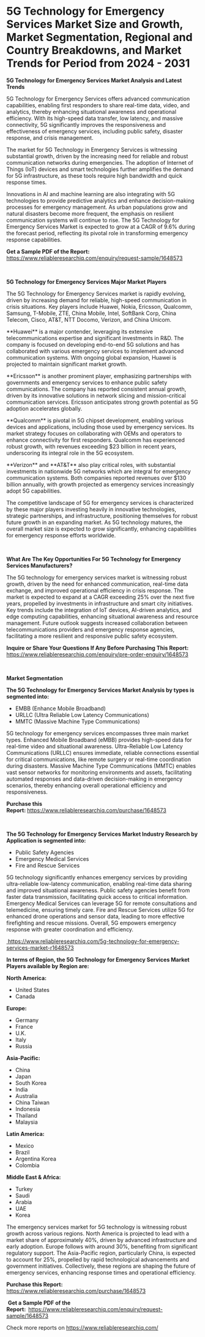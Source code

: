 <p><h1>5G Technology for Emergency Services Market Size and Growth, Market Segmentation, Regional and Country Breakdowns, and Market Trends for Period from 2024 -  2031</h1></p><p><strong>5G Technology for Emergency Services Market Analysis and Latest Trends</strong></p>
<p><p>5G Technology for Emergency Services offers advanced communication capabilities, enabling first responders to share real-time data, video, and analytics, thereby enhancing situational awareness and operational efficiency. With its high-speed data transfer, low latency, and massive connectivity, 5G significantly improves the responsiveness and effectiveness of emergency services, including public safety, disaster response, and crisis management.</p><p>The market for 5G Technology in Emergency Services is witnessing substantial growth, driven by the increasing need for reliable and robust communication networks during emergencies. The adoption of Internet of Things (IoT) devices and smart technologies further amplifies the demand for 5G infrastructure, as these tools require high bandwidth and quick response times.</p><p>Innovations in AI and machine learning are also integrating with 5G technologies to provide predictive analytics and enhance decision-making processes for emergency management. As urban populations grow and natural disasters become more frequent, the emphasis on resilient communication systems will continue to rise. The 5G Technology for Emergency Services Market is expected to grow at a CAGR of 9.6% during the forecast period, reflecting its pivotal role in transforming emergency response capabilities.</p></p>
<p><strong>Get a Sample PDF of the Report:&nbsp;</strong> <a href="https://www.reliableresearchiq.com/enquiry/request-sample/1648573?utm_campaign=1876&utm_medium=2&utm_source=Github&utm_content=ia&utm_term=29122024&utm_id=5g-technology-for-emergency-services">https://www.reliableresearchiq.com/enquiry/request-sample/1648573</a></p>
<p>&nbsp;</p>
<p><strong>5G Technology for Emergency Services Major Market Players</strong></p>
<p><p>The 5G Technology for Emergency Services market is rapidly evolving, driven by increasing demand for reliable, high-speed communication in crisis situations. Key players include Huawei, Nokia, Ericsson, Qualcomm, Samsung, T-Mobile, ZTE, China Mobile, Intel, SoftBank Corp, China Telecom, Cisco, AT&T, NTT Docomo, Verizon, and China Unicom.</p><p>**Huawei** is a major contender, leveraging its extensive telecommunications expertise and significant investments in R&D. The company is focused on developing end-to-end 5G solutions and has collaborated with various emergency services to implement advanced communication systems. With ongoing global expansion, Huawei is projected to maintain significant market growth.</p><p>**Ericsson** is another prominent player, emphasizing partnerships with governments and emergency services to enhance public safety communications. The company has reported consistent annual growth, driven by its innovative solutions in network slicing and mission-critical communication services. Ericsson anticipates strong growth potential as 5G adoption accelerates globally.</p><p>**Qualcomm** is pivotal in 5G chipset development, enabling various devices and applications, including those used by emergency services. Its market strategy focuses on collaborating with OEMs and operators to enhance connectivity for first responders. Qualcomm has experienced robust growth, with revenues exceeding $23 billion in recent years, underscoring its integral role in the 5G ecosystem.</p><p>**Verizon** and **AT&T** also play critical roles, with substantial investments in nationwide 5G networks which are integral for emergency communication systems. Both companies reported revenues over $130 billion annually, with growth projected as emergency services increasingly adopt 5G capabilities.</p><p>The competitive landscape of 5G for emergency services is characterized by these major players investing heavily in innovative technologies, strategic partnerships, and infrastructure, positioning themselves for robust future growth in an expanding market. As 5G technology matures, the overall market size is expected to grow significantly, enhancing capabilities for emergency response efforts worldwide.</p></p>
<p>&nbsp;</p>
<p><strong>What Are The Key Opportunities For 5G Technology for Emergency Services Manufacturers?</strong></p>
<p><p>The 5G technology for emergency services market is witnessing robust growth, driven by the need for enhanced communication, real-time data exchange, and improved operational efficiency in crisis response. The market is expected to expand at a CAGR exceeding 25% over the next five years, propelled by investments in infrastructure and smart city initiatives. Key trends include the integration of IoT devices, AI-driven analytics, and edge computing capabilities, enhancing situational awareness and resource management. Future outlook suggests increased collaboration between telecommunications providers and emergency response agencies, facilitating a more resilient and responsive public safety ecosystem.</p></p>
<p><strong>Inquire or Share Your Questions If Any Before Purchasing This Report:</strong> <a href="https://www.reliableresearchiq.com/enquiry/pre-order-enquiry/1648573?utm_campaign=1876&utm_medium=2&utm_source=Github&utm_content=ia&utm_term=29122024&utm_id=5g-technology-for-emergency-services">https://www.reliableresearchiq.com/enquiry/pre-order-enquiry/1648573</a></p>
<p>&nbsp;</p>
<p><strong>Market Segmentation</strong></p>
<p><strong>The 5G Technology for Emergency Services Market Analysis by types is segmented into:</strong></p>
<p><ul><li>EMBB (Enhance Mobile Broadband)</li><li>URLLC (Ultra Reliable Low Latency Communications)</li><li>MMTC (Massive Machine Type Communications)</li></ul></p>
<p><p>5G technology for emergency services encompasses three main market types. Enhanced Mobile Broadband (eMBB) provides high-speed data for real-time video and situational awareness. Ultra-Reliable Low Latency Communications (URLLC) ensures immediate, reliable connections essential for critical communications, like remote surgery or real-time coordination during disasters. Massive Machine Type Communications (MMTC) enables vast sensor networks for monitoring environments and assets, facilitating automated responses and data-driven decision-making in emergency scenarios, thereby enhancing overall operational efficiency and responsiveness.</p></p>
<p><strong>Purchase this Report:&nbsp;</strong><a href="https://www.reliableresearchiq.com/purchase/1648573?utm_campaign=1876&utm_medium=2&utm_source=Github&utm_content=ia&utm_term=29122024&utm_id=5g-technology-for-emergency-services">https://www.reliableresearchiq.com/purchase/1648573</a></p>
<p>&nbsp;</p>
<p><strong>The 5G Technology for Emergency Services Market Industry Research by Application is segmented into:</strong></p>
<p><ul><li>Public Safety Agencies</li><li>Emergency Medical Services</li><li>Fire and Rescue Services</li></ul></p>
<p><p>5G technology significantly enhances emergency services by providing ultra-reliable low-latency communication, enabling real-time data sharing and improved situational awareness. Public safety agencies benefit from faster data transmission, facilitating quick access to critical information. Emergency Medical Services can leverage 5G for remote consultations and telemedicine, ensuring timely care. Fire and Rescue Services utilize 5G for enhanced drone operations and sensor data, leading to more effective firefighting and rescue missions. Overall, 5G empowers emergency response with greater coordination and efficiency.</p></p>
<p><a href="https://www.reliableresearchiq.com/5g-technology-for-emergency-services-market-r1648573?utm_campaign=1876&utm_medium=2&utm_source=Github&utm_content=ia&utm_term=29122024&utm_id=5g-technology-for-emergency-services">&nbsp;https://www.reliableresearchiq.com/5g-technology-for-emergency-services-market-r1648573</a></p>
<p><strong>In terms of Region, the 5G Technology for Emergency Services Market Players available by Region are:</strong></p>
<p>
    <p> <strong> North America: </strong>
        <ul>
            <li>United States</li>
            <li>Canada</li>
        </ul>
        </p> 
    <p> <strong> Europe: </strong>
        <ul>
            <li>Germany</li>
            <li>France</li>
            <li>U.K.</li>
            <li>Italy</li>
            <li>Russia</li>
        </ul>
        </p> 
    <p> <strong> Asia-Pacific: </strong>
        <ul>
            <li>China</li>
            <li>Japan</li>
            <li>South Korea</li>
            <li>India</li>
            <li>Australia</li>
            <li>China Taiwan</li>
            <li>Indonesia</li>
            <li>Thailand</li>
            <li>Malaysia</li>
        </ul>
        </p> 
    <p> <strong> Latin America: </strong>
        <ul>
            <li>Mexico</li>
            <li>Brazil</li>
            <li>Argentina Korea</li>
            <li>Colombia</li>
        </ul>
        </p> 
    <p> <strong> Middle East & Africa: </strong>
        <ul>
            <li>Turkey</li>
            <li>Saudi</li>
            <li>Arabia</li>
            <li>UAE</li>
            <li>Korea</li>
        </ul>
    </p>
    </p>
<p><p>The emergency services market for 5G technology is witnessing robust growth across various regions. North America is projected to lead with a market share of approximately 40%, driven by advanced infrastructure and early adoption. Europe follows with around 30%, benefiting from significant regulatory support. The Asia-Pacific region, particularly China, is expected to account for 25%, propelled by rapid technological advancements and government initiatives. Collectively, these regions are shaping the future of emergency services, enhancing response times and operational efficiency.</p></p>
<p><strong>Purchase this Report: </strong><a href="https://www.reliableresearchiq.com/purchase/1648573?utm_campaign=1876&utm_medium=2&utm_source=Github&utm_content=ia&utm_term=29122024&utm_id=5g-technology-for-emergency-services">https://www.reliableresearchiq.com/purchase/1648573</a></p>
<p>&nbsp;<strong>Get a Sample PDF of the Report:&nbsp;&nbsp;</strong><a href="https://www.reliableresearchiq.com/enquiry/request-sample/1648573?utm_campaign=1876&utm_medium=2&utm_source=Github&utm_content=ia&utm_term=29122024&utm_id=5g-technology-for-emergency-services">https://www.reliableresearchiq.com/enquiry/request-sample/1648573</a></p>
<p><strong></strong></p>
<p>Check more reports on <a href="https://www.reliableresearchiq.com/?utm_campaign=1876&utm_medium=2&utm_source=Github&utm_content=ia&utm_term=29122024&utm_id=5g-technology-for-emergency-services">https://www.reliableresearchiq.com/</a></p>